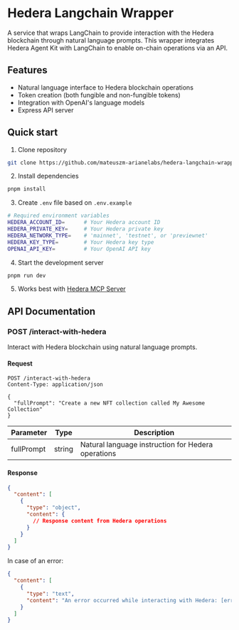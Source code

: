 # Hedera Langchain Wrapper

A service that wraps LangChain to provide interaction with the Hedera blockchain through natural language prompts. This wrapper integrates Hedera Agent Kit with LangChain to enable on-chain operations via an API.

## Features

- Natural language interface to Hedera blockchain operations
- Token creation (both fungible and non-fungible tokens)
- Integration with OpenAI's language models
- Express API server

## Quick start

1. Clone repository
```sh
git clone https://github.com/mateuszm-arianelabs/hedera-langchain-wrapper
```
2. Install dependencies
```sh
pnpm install
```
3. Create `.env` file based on `.env.example`
```sh
# Required environment variables
HEDERA_ACCOUNT_ID=      # Your Hedera account ID
HEDERA_PRIVATE_KEY=     # Your Hedera private key
HEDERA_NETWORK_TYPE=    # 'mainnet', 'testnet', or 'previewnet'
HEDERA_KEY_TYPE=        # Your Hedera key type
OPENAI_API_KEY=         # Your OpenAI API key
```
4. Start the development server
```sh
pnpm run dev
```
5. Works best with [Hedera MCP Server](https://github.com/mateuszm-arianelabs/hedera-mcp-server)

## API Documentation

### POST /interact-with-hedera

Interact with Hedera blockchain using natural language prompts.

#### Request

```
POST /interact-with-hedera
Content-Type: application/json

{
  "fullPrompt": "Create a new NFT collection called My Awesome Collection"
}
```

| Parameter | Type | Description |
|-----------|------|-------------|
| fullPrompt | string | Natural language instruction for Hedera operations |

#### Response

```json
{
  "content": [
    {
      "type": "object",
      "content": {
        // Response content from Hedera operations
      }
    }
  ]
}
```

In case of an error:

```json
{
  "content": [
    {
      "type": "text",
      "content": "An error occurred while interacting with Hedera: [error message]"
    }
  ]
}
```
